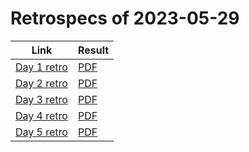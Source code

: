 # Retrospecs of 2023-05-29

Link                                                                               | Result
-----------------------------------------------------------------------------------|---------------------
[Day 1 retro](https://miro.com/app/board/uXjVMGFbuDc=/?share_link_id=331302708095) |[PDF](retro-day1.pdf)
[Day 2 retro](https://miro.com/app/board/uXjVMGFbuPc=/?share_link_id=378898143874) |[PDF](retro-day2.pdf)
[Day 3 retro](https://miro.com/app/board/uXjVMGFbuLA=/?share_link_id=773461339385) |[PDF](retro-day3.pdf)
[Day 4 retro](https://miro.com/app/board/uXjVMGFbuUY=/?share_link_id=502732078544) |[PDF](retro-day4.pdf)
[Day 5 retro](https://miro.com/app/board/uXjVMGFbuW8=/?share_link_id=125486410202) |[PDF](retro-day5.pdf)
